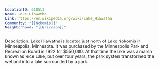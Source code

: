 ```yaml
---
LocationID: 610511
Name: Lake Hiawatha
Link: https://en.wikipedia.org/wiki/Lake_Hiawatha 
Community: "[[Nokomis]]"
Neighborhood: "[[Ericsson]]"
---
```


Description:
Lake Hiawatha is located just north of Lake Nokomis in Minneapolis, Minnesota. It was purchased by the Minneapolis Park and Recreation Board in 1922 for $550,000. At that time the lake was a marsh known as Rice Lake, but over four years, the park system transformed the wetland into a lake surrounded by a park.
